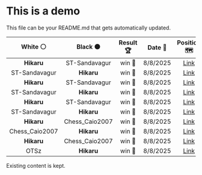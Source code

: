 # This is a demo

This file can be your README.md that gets automatically updated.

<!--START_SECTION:chessStats-->
<!-- Automatically generated with https://github.com/Balastrong/chess-stats-action -->

| White ⚪ | Black ⚫ | Result 🏆 | Date 📅 | Position 🗺️ |
|:---:|:---:|:---:|:---:|:---:|
| **Hikaru** | ST-Sandavagur | win 🥇 | 8/8/2025 | <a href="http://www.ee.unb.ca/cgi-bin/tervo/fen.pl?select=3k1r2/3b4/8/1p5R/p2PNP1P/P3K3/1P6/8 b - - 0 52">Link</a> |
| ST-Sandavagur | **Hikaru** | win 🥇 | 8/8/2025 | <a href="http://www.ee.unb.ca/cgi-bin/tervo/fen.pl?select=8/R1nknp2/1p2p1p1/3pP2p/2pP4/2P4K/1r2NPP1/6N1 w - - 8 31">Link</a> |
| **Hikaru** | ST-Sandavagur | win 🥇 | 8/8/2025 | <a href="http://www.ee.unb.ca/cgi-bin/tervo/fen.pl?select=8/B4p1k/3p3p/1P1Pp1b1/2p1P3/2P2P2/5K2/8 b - - 2 55">Link</a> |
| ST-Sandavagur | **Hikaru** | win 🥇 | 8/8/2025 | <a href="http://www.ee.unb.ca/cgi-bin/tervo/fen.pl?select=r5k1/p6p/6p1/1p1P3n/2p2q2/4N2P/PPQ2KP1/1R6 w - - 1 32">Link</a> |
| **Hikaru** | ST-Sandavagur | win 🥇 | 8/8/2025 | <a href="http://www.ee.unb.ca/cgi-bin/tervo/fen.pl?select=r2qr1k1/2p2pp1/3pb2p/p1p3bN/4P2P/1PPP2Q1/P5P1/1RB2RK1 b - h3 0 23">Link</a> |
| ST-Sandavagur | **Hikaru** | win 🥇 | 8/8/2025 | <a href="http://www.ee.unb.ca/cgi-bin/tervo/fen.pl?select=1r5r/1p4k1/p1n1pqp1/P2p1p1p/R7/1BP2QPP/1P2R3/6K1 w - - 4 34">Link</a> |
| **Hikaru** | Chess_Caio2007 | win 🥇 | 8/8/2025 | <a href="http://www.ee.unb.ca/cgi-bin/tervo/fen.pl?select=1r2r3/8/1kp1p3/2np4/6p1/8/PPQ3PP/1KR5 b - - 3 36">Link</a> |
| Chess_Caio2007 | **Hikaru** | win 🥇 | 8/8/2025 | <a href="http://www.ee.unb.ca/cgi-bin/tervo/fen.pl?select=6k1/p4b2/2N2p2/1pN1p3/1P1pP1p1/P1qP2P1/3n1PK1/1Qb2B2 w - - 8 38">Link</a> |
| **Hikaru** | Chess_Caio2007 | win 🥇 | 8/8/2025 | <a href="http://www.ee.unb.ca/cgi-bin/tervo/fen.pl?select=5nk1/2P2pb1/6p1/2R1p2p/2rpP3/3N4/5PPP/5K2 b - - 1 38">Link</a> |
| OTSz | **Hikaru** | win 🥇 | 8/8/2025 | <a href="http://www.ee.unb.ca/cgi-bin/tervo/fen.pl?select=1rbq1rk1/5pbp/3p2p1/1p2P3/1P6/2n1BN2/3N1PPP/1R1Q1RK1 w - - 1 18">Link</a> |

<!--END_SECTION:chessStats-->

Existing content is kept.
